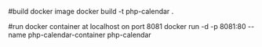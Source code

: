#build docker image
docker build -t php-calendar .

#run docker container at localhost on port 8081
docker run -d -p 8081:80 --name php-calendar-container php-calendar
